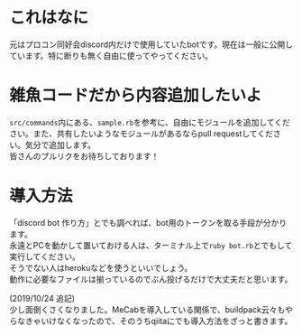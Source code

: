 # これはなに

元はプロコン同好会discord内だけで使用していたbotです。現在は一般に公開しています。特に断りも無く自由に使ってやってください。

# 雑魚コードだから内容追加したいよ
`src/commands`内にある、`sample.rb`を参考に、自由にモジュールを追加してください。また、共有したいようなモジュールがあるならpull requestしてください。気分で追加します。<br>
皆さんのプルリクをお待ちしております！

# 導入方法

「discord bot 作り方」とでも調べれば、bot用のトークンを取る手段が分かります。<br>
永遠とPCを動かして置いておける人は、ターミナル上で`ruby bot.rb`とでもして実行してください。<br>
そうでない人はherokuなどを使うといいでしょう。<br>
動作に必要なファイルは揃っているのでぶん投げるだけで大丈夫だと思います。<br>

(2019/10/24 追記)<br>
少し面倒くさくなりました。MeCabを導入している関係で、buildpack云々もやらなきゃいけなくなったので、そのうちqiitaにでも導入方法をざっと書きます。<br>
